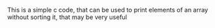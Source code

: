 This is a simple c code, that can be used to print elements of an array without sorting it, that may be very useful
